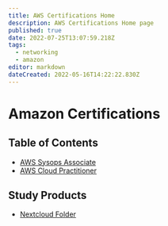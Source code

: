 ```yaml
---
title: AWS Certifications Home
description: AWS Certifications Home page
published: true
date: 2022-07-25T13:07:59.218Z
tags:
  - networking
  - amazon
editor: markdown
dateCreated: 2022-05-16T14:22:22.830Z
---
```

# Amazon Certifications

## Table of Contents
- [AWS Sysops Associate](https://wiki.commsnet.org/en/WGU/c924)
- [AWS Cloud Practitioner]()


## Study Products
- [Nextcloud Folder](https://nextcloud.commsnet.org/index.php/s/Wn7MwjQSS5GqXGC)